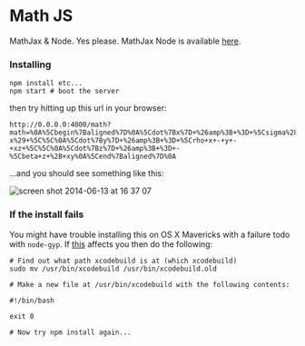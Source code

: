 Math JS
=======

MathJax &amp; Node. Yes please. MathJax Node is available [here](https://github.com/mathjax/MathJax-node).

### Installing

```
npm install etc...
npm start # boot the server
```

then try hitting up this url in your browser:

```
http://0.0.0.0:4000/math?math=%0A%5Cbegin%7Baligned%7D%0A%5Cdot%7Bx%7D+%26amp%3B+%3D+%5Csigma%28y-x%29+%5C%5C%0A%5Cdot%7By%7D+%26amp%3B+%3D+%5Crho+x+-+y+-+xz+%5C%5C%0A%5Cdot%7Bz%7D+%26amp%3B+%3D+-%5Cbeta+z+%2B+xy%0A%5Cend%7Baligned%7D%0A
```

...and you should see something like this:

![screen shot 2014-06-13 at 16 37 07](https://cloud.githubusercontent.com/assets/4483/3275996/ec9bfe6c-f342-11e3-950b-6cfea655f7d6.png)

### If the install fails

You might have trouble installing this on OS X Mavericks with a failure todo with `node-gyp`. If [this](https://github.com/TooTallNate/node-gyp/issues/341#issuecomment-33969512) affects you then do the following:

```
# Find out what path xcodebuild is at (which xcodebuild)
sudo mv /usr/bin/xcodebuild /usr/bin/xcodebuild.old

# Make a new file at /usr/bin/xcodebuild with the following contents:

#!/bin/bash

exit 0

# Now try npm install again...
```
